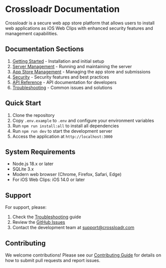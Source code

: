 # Crossloadr Documentation

Crossloadr is a secure web app store platform that allows users to install web applications as iOS Web Clips with enhanced security features and management capabilities.

## Documentation Sections

1. [Getting Started](./getting-started.md) - Installation and initial setup
2. [Server Management](./server-management.md) - Running and maintaining the server
3. [App Store Management](./app-store-management.md) - Managing the app store and submissions
4. [Security](./security.md) - Security features and best practices
5. [API Reference](./api-reference.md) - API documentation for developers
6. [Troubleshooting](./troubleshooting.md) - Common issues and solutions

## Quick Start

1. Clone the repository
2. Copy `.env.example` to `.env` and configure your environment variables
3. Run `npm run install:all` to install all dependencies
4. Run `npm run dev` to start the development server
5. Access the application at `http://localhost:3000`

## System Requirements

- Node.js 18.x or later
- SQLite 3.x
- Modern web browser (Chrome, Firefox, Safari, Edge)
- For iOS Web Clips: iOS 14.0 or later

## Support

For support, please:
1. Check the [Troubleshooting](./troubleshooting.md) guide
2. Review the [GitHub Issues](https://github.com/yourusername/crossloadr/issues)
3. Contact the development team at support@crossloadr.com

## Contributing

We welcome contributions! Please see our [Contributing Guide](./contributing.md) for details on how to submit pull requests and report issues. 